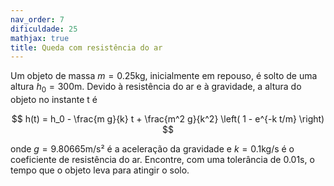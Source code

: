 ```yaml
---
nav_order: 7
dificuldade: 25
mathjax: true
title: Queda com resistência do ar
---
```


Um objeto de massa $m = 0.25$kg, inicialmente em repouso, é solto de uma altura $h_0 = 300$m. Devido à resistência do ar e
à gravidade, a altura do objeto no instante t é

$$
  h(t) = h_0 - \frac{m g}{k} t + \frac{m^2 g}{k^2} \left( 1 - e^{-k t/m} \right)
$$

onde $g = 9.80665$m/s² é a aceleração da gravidade e $k = 0.1$kg/s é o coeficiente de resistência do ar. Encontre, com uma
tolerância de 0.01s, o tempo que o objeto leva para atingir o solo.
